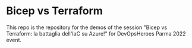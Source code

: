 # Bicep vs Terraform

This repo is the repository for the demos of the session "Bicep vs Terraform: la battaglia dell'IaC su Azure!" for DevOpsHeroes Parma 2022 event.

